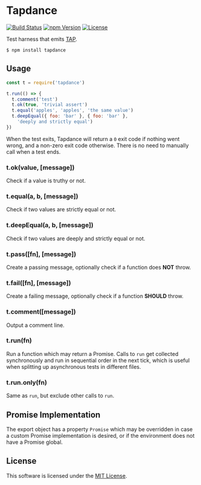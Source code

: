 # Tapdance

[![Build Status](https://img.shields.io/travis/0x8890/tapdance/master.svg?style=flat-square)](https://travis-ci.org/0x8890/tapdance)
[![npm Version](https://img.shields.io/npm/v/tapdance.svg?style=flat-square)](https://www.npmjs.com/package/tapdance)
[![License](https://img.shields.io/npm/l/tapdance.svg?style=flat-square)](https://raw.githubusercontent.com/0x8890/tapdance/master/LICENSE)

Test harness that emits [TAP](https://testanything.org).

```
$ npm install tapdance
```


## Usage

```js
const t = require('tapdance')

t.run(() => {
  t.comment('test')
  t.ok(true, 'trivial assert')
  t.equal('apples', 'apples', 'the same value')
  t.deepEqual({ foo: 'bar' }, { foo: 'bar' },
    'deeply and strictly equal')
})
```

When the test exits, Tapdance will return a `0` exit code if nothing went wrong, and a non-zero exit code otherwise. There is no need to manually call when a test ends.


### t.ok(value, [message])

Check if a value is truthy or not.


### t.equal(a, b, [message])

Check if two values are strictly equal or not.


### t.deepEqual(a, b, [message])

Check if two values are deeply and strictly equal or not.


### t.pass([fn], [message])

Create a passing message, optionally check if a function does **NOT** throw.


### t.fail([fn], [message])

Create a failing message, optionally check if a function **SHOULD** throw.


### t.comment([message])

Output a comment line.


### t.run(fn)

Run a function which may return a Promise. Calls to `run` get collected synchronously and run in sequential order in the next tick, which is useful when splitting up asynchronous tests in different files.


### t.run.only(fn)

Same as `run`, but exclude other calls to `run`.


## Promise Implementation

The export object has a property `Promise` which may be overridden in case a custom Promise implementation is desired, or if the environment does not have a Promise global.


## License

This software is licensed under the [MIT License](//github.com/0x8890/tapdance/blob/master/LICENSE).
